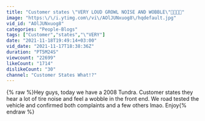 ```yaml
---
title: "Customer states \"VERY LOUD GROWL NOISE AND WOBBLE\"🤣🤣🤣😉"
image: "https:\/\/i.ytimg.com\/vi\/AOlJUNxuog8\/hqdefault.jpg"
vid_id: "AOlJUNxuog8"
categories: "People-Blogs"
tags: ["Customer","states","\"VERY"]
date: "2021-11-18T19:49:14+03:00"
vid_date: "2021-11-17T18:38:36Z"
duration: "PT5M24S"
viewcount: "22699"
likeCount: "1714"
dislikeCount: "30"
channel: "Customer States What!?"
---
```

{% raw %}Hey guys, today we have a 2008 Tundra. Customer states they hear a lot of tire noise and feel a wobble in the front end. We road tested the vehicle and confirmed both complaints and a few others lmao. Enjoy{% endraw %}

